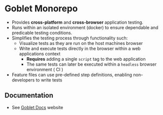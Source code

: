 # Goblet Monorepo
* Provides **cross-platform** and **cross-browser** application testing.
* Runs within an isolated environment (docker) to ensure dependable and predicable testing conditions.
* Simplifies the testing process through functionality such:
  * Visualize tests as they are run on the host machines browser
  * Write and execute tests directly in the browser within a web applications context
    * **Requires** adding a single `script` tag to the web application
    * The same tests can later be executed within a `headless` browser environment ( CI )
 * Feature files can use pre-defined step definitions, enabling non-developers to write tests
  
## Documentation
* See [Goblet Docs](https://goblet-docs.vercel.app) website
